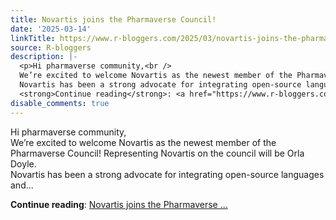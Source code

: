 ```yaml
---
title: Novartis joins the Pharmaverse Council!
date: '2025-03-14'
linkTitle: https://www.r-bloggers.com/2025/03/novartis-joins-the-pharmaverse-council/
source: R-bloggers
description: |-
  <p>Hi pharmaverse community,<br />
  We’re excited to welcome Novartis as the newest member of the Pharmaverse Council! Representing Novartis on the council will be Orla Doyle.<br />
  Novartis has been a strong advocate for integrating open-source languages and...</p>
  <strong>Continue reading</strong>: <a href="https://www.r-bloggers.com/2025/03/novartis-joins-the-pharmaverse-council/">Novartis joins the Pharmaverse ...
disable_comments: true
---
```

<p>Hi pharmaverse community,<br />
We’re excited to welcome Novartis as the newest member of the Pharmaverse Council! Representing Novartis on the council will be Orla Doyle.<br />
Novartis has been a strong advocate for integrating open-source languages and...</p>
<strong>Continue reading</strong>: <a href="https://www.r-bloggers.com/2025/03/novartis-joins-the-pharmaverse-council/">Novartis joins the Pharmaverse ...